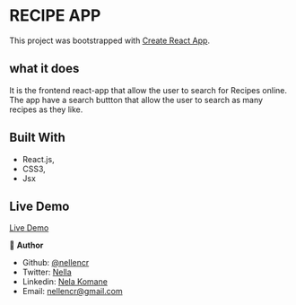 # RECIPE APP


This project was bootstrapped with [Create React App](https://github.com/facebook/create-react-app).


## what it does
It is the frontend react-app that allow the user to search for Recipes online. The app have a search buttton that allow the user to search as many recipes as they like.


## Built With

- React.js,
- CSS3,
- Jsx




## Live Demo
 [Live Demo](https://nellencr.github.io/Recipe-App)


👤 **Author**

- Github: [@nellencr](https://github.com/nellencr)
- Twitter: [Nella](https://twitter.com/Nella75794271)
- Linkedin: [Nela Komane](https://www.linkedin.com/in/nela-komane-8866b9192/)
- Email: nellencr@gmail.com
